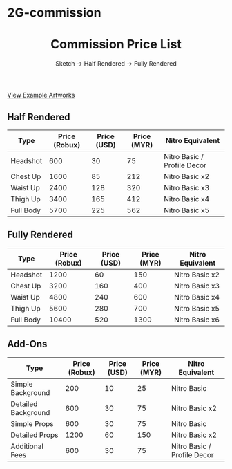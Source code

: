 # 2G-commission
<!DOCTYPE html>
<html>
	<head>
		<title>Codebeautify.org Text to HTML Converter</title>
	</head>
	<body>
		<p>
			<!DOCTYPE html>
			<html lang="en">
				<head>
					<meta charset="UTF-8">
						<meta name="viewport" content="width=device-width, initial-scale=1.0">
							<title>Commission Price List</title>
							<link href="https://cdn.jsdelivr.net/npm/tailwindcss@2.2.19/dist/tailwind.min.css" rel="stylesheet">
								<script src="https://cdn.jsdelivr.net/npm/alpinejs@3.0.6" defer></script>
							</head>
							<body class="bg-gray-100 text-gray-800">
								<div class="container mx-auto py-8">
									<!-- Header -->
									<header class="text-center mb-8">
										<h1 class="text-3xl font-bold">Commission Price List</h1>
										<p class="text-lg">Sketch → Half Rendered → Fully Rendered</p>
									</header>
									<!-- Examples Section -->
									<section class="mb-8">
										<div class="text-center">
											<a href="/gallery" class="text-blue-500 underline">View Example Artworks</a>
										</div>
									</section>
									<!-- Pricing Table -->
									<section>
										<div class="bg-white shadow-md rounded-lg p-6">
											<h2 class="text-2xl font-bold mb-4">Half Rendered</h2>
											<table class="table-auto w-full">
												<thead>
													<tr class="bg-gray-200">
														<th class="px-4 py-2">Type</th>
														<th class="px-4 py-2">Price (Robux)</th>
														<th class="px-4 py-2">Price (USD)</th>
														<th class="px-4 py-2">Price (MYR)</th>
														<th class="px-4 py-2">Nitro Equivalent</th>
													</tr>
												</thead>
												<tbody>
													<tr>
														<td class="border px-4 py-2">Headshot</td>
														<td class="border px-4 py-2">600</td>
														<td class="border px-4 py-2">30</td>
														<td class="border px-4 py-2">75</td>
														<td class="border px-4 py-2">Nitro Basic / Profile Decor</td>
													</tr>
													<tr>
														<td class="border px-4 py-2">Chest Up</td>
														<td class="border px-4 py-2">1600</td>
														<td class="border px-4 py-2">85</td>
														<td class="border px-4 py-2">212</td>
														<td class="border px-4 py-2">Nitro Basic x2</td>
													</tr>
													<tr>
														<td class="border px-4 py-2">Waist Up</td>
														<td class="border px-4 py-2">2400</td>
														<td class="border px-4 py-2">128</td>
														<td class="border px-4 py-2">320</td>
														<td class="border px-4 py-2">Nitro Basic x3</td>
													</tr>
													<tr>
														<td class="border px-4 py-2">Thigh Up</td>
														<td class="border px-4 py-2">3400</td>
														<td class="border px-4 py-2">165</td>
														<td class="border px-4 py-2">412</td>
														<td class="border px-4 py-2">Nitro Basic x4</td>
													</tr>
													<tr>
														<td class="border px-4 py-2">Full Body</td>
														<td class="border px-4 py-2">5700</td>
														<td class="border px-4 py-2">225</td>
														<td class="border px-4 py-2">562</td>
														<td class="border px-4 py-2">Nitro Basic x5</td>
													</tr>
												</tbody>
											</table>
										</div>
										<div class="bg-white shadow-md rounded-lg p-6 mt-8">
											<h2 class="text-2xl font-bold mb-4">Fully Rendered</h2>
											<table class="table-auto w-full">
												<thead>
													<tr class="bg-gray-200">
														<th class="px-4 py-2">Type</th>
														<th class="px-4 py-2">Price (Robux)</th>
														<th class="px-4 py-2">Price (USD)</th>
														<th class="px-4 py-2">Price (MYR)</th>
														<th class="px-4 py-2">Nitro Equivalent</th>
													</tr>
												</thead>
												<tbody>
													<tr>
														<td class="border px-4 py-2">Headshot</td>
														<td class="border px-4 py-2">1200</td>
														<td class="border px-4 py-2">60</td>
														<td class="border px-4 py-2">150</td>
														<td class="border px-4 py-2">Nitro Basic x2</td>
													</tr>
													<tr>
														<td class="border px-4 py-2">Chest Up</td>
														<td class="border px-4 py-2">3200</td>
														<td class="border px-4 py-2">160</td>
														<td class="border px-4 py-2">400</td>
														<td class="border px-4 py-2">Nitro Basic x3</td>
													</tr>
													<tr>
														<td class="border px-4 py-2">Waist Up</td>
														<td class="border px-4 py-2">4800</td>
														<td class="border px-4 py-2">240</td>
														<td class="border px-4 py-2">600</td>
														<td class="border px-4 py-2">Nitro Basic x4</td>
													</tr>
													<tr>
														<td class="border px-4 py-2">Thigh Up</td>
														<td class="border px-4 py-2">5600</td>
														<td class="border px-4 py-2">280</td>
														<td class="border px-4 py-2">700</td>
														<td class="border px-4 py-2">Nitro Basic x5</td>
													</tr>
													<tr>
														<td class="border px-4 py-2">Full Body</td>
														<td class="border px-4 py-2">10400</td>
														<td class="border px-4 py-2">520</td>
														<td class="border px-4 py-2">1300</td>
														<td class="border px-4 py-2">Nitro Basic x6</td>
													</tr>
												</tbody>
											</table>
										</div>
										<div class="bg-white shadow-md rounded-lg p-6 mt-8">
											<h2 class="text-2xl font-bold mb-4">Add-Ons</h2>
											<table class="table-auto w-full">
												<thead>
													<tr class="bg-gray-200">
														<th class="px-4 py-2">Type</th>
														<th class="px-4 py-2">Price (Robux)</th>
														<th class="px-4 py-2">Price (USD)</th>
														<th class="px-4 py-2">Price (MYR)</th>
														<th class="px-4 py-2">Nitro Equivalent</th>
													</tr>
												</thead>
												<tbody>
													<tr>
														<td class="border px-4 py-2">Simple Background</td>
														<td class="border px-4 py-2">200</td>
														<td class="border px-4 py-2">10</td>
														<td class="border px-4 py-2">25</td>
														<td class="border px-4 py-2">Nitro Basic</td>
													</tr>
													<tr>
														<td class="border px-4 py-2">Detailed Background</td>
														<td class="border px-4 py-2">600</td>
														<td class="border px-4 py-2">30</td>
														<td class="border px-4 py-2">75</td>
														<td class="border px-4 py-2">Nitro Basic x2</td>
													</tr>
													<tr>
														<td class="border px-4 py-2">Simple Props</td>
														<td class="border px-4 py-2">600</td>
														<td class="border px-4 py-2">30</td>
														<td class="border px-4 py-2">75</td>
														<td class="border px-4 py-2">Nitro Basic</td>
													</tr>
													<tr>
														<td class="border px-4 py-2">Detailed Props</td>
														<td class="border px-4 py-2">1200</td>
														<td class="border px-4 py-2">60</td>
														<td class="border px-4 py-2">150</td>
														<td class="border px-4 py-2">Nitro Basic x2</td>
													</tr>
													<tr>
														<td class="border px-4 py-2">Additional Fees</td>
														<td class="border px-4 py-2">600</td>
														<td class="border px-4 py-2">30</td>
														<td class="border px-4 py-2">75</td>
														<td class="border px-4 py-2">Nitro Basic / Profile Decor</td>
													</tr>
												</tbody>
											</table>
										</div>
									</section>
								</div>
							</body>
						</html>
					</p>
				</body>
			</html>
